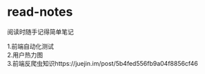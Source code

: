 # read-notes
阅读时随手记得简单笔记


1.前端自动化测试<br/>
2.用户热力图<br/>
3.前端反爬虫知识https://juejin.im/post/5b4fed556fb9a04f8856cf46<br/>

